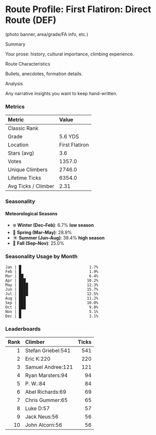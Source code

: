 

# Route Profile: First Flatiron: Direct Route (DEF)

(photo banner, area/grade/FA info, etc.)

Summary

Your prose: history, cultural importance, climbing experience.

Route Characteristics

Bullets, anecdotes, formation details.

Analysis

Any narrative insights you want to keep hand-written.


<!-- AUTO:METRICS:START -->
### Metrics

| Metric              | Value     |
|:--------------------|:----------|
| Classic Rank         |           |
| Grade                | 5.6 YDS   |
| Location             | First Flatiron |
| Stars (avg)          | 3.6       |
| Votes                | 1357.0    |
| Unique Climbers      | 2746.0    |
| Lifetime Ticks       | 6354.0    |
| Avg Ticks / Climber  | 2.31      |
<!-- AUTO:METRICS:END -->

<!-- AUTO:SEASONALITY:START -->
### Seasonality

#### Meteorological Seasons
- ❄️ **Winter (Dec–Feb)**: 6.7% **low season**
- 🌸 **Spring (Mar–May)**: 28.9%
- ☀️ **Summer (Jun–Aug)**: 39.4% **high season**
- 🍂 **Fall (Sep–Nov)**: 25.0%

### Seasonality Usage by Month
```
Jan | █                              1.7%
Feb | █                              1.9%
Mar | ██                             6.4%
Apr | ███                           10.2%
May | ████                          12.3%
Jun | ████                          15.7%
Jul | ████                          12.5%
Aug | ███                           11.2%
Sep | ███                           10.0%
Oct | ███                            9.8%
Nov | █                              5.1%
Dec | █                              3.1%
```
<!-- AUTO:SEASONALITY:END -->

<!-- AUTO:TOP_CLIMBERS:START -->
### Leaderboards

| Rank | Climber | Ticks |
|-----:|:--------|------:|
| 1 | Stefan Griebel:541 | 541 |
| 2 | Eric K:220 | 220 |
| 3 | Samuel Andree:121 | 121 |
| 4 | Ryan Marsters:94 | 94 |
| 5 | P. W.:84 | 84 |
| 6 | Abel Richards:69 | 69 |
| 7 | Chris Gummer:65 | 65 |
| 8 | Luke D:57 | 57 |
| 9 | Jack Neus:56 | 56 |
| 10 | John Alcorn:56 | 56 |
<!-- AUTO:TOP_CLIMBERS:END -->
